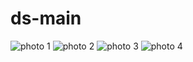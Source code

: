 # ds-main

![photo 1](https://2.bp.blogspot.com/-nKht9YBQJeo/WxAZ2rC8aoI/AAAAAAAAAsY/6a8gRgfB7_41EYfvQQ99m64jsLkvXOFXACLcBGAs/s640/Screenshot_2018-05-31-20-41-07-103.jpeg)
![photo 2](https://1.bp.blogspot.com/-zSB-bn4bzr8/WxAZ8zyMkjI/AAAAAAAAAsc/kdrvLGEPcfMWUFXX5z3TSJowOV2AANytwCLcBGAs/s640/Screenshot_2018-05-31-20-41-44-260.jpeg)
![photo 3](https://2.bp.blogspot.com/-wxr71POf7Ac/WxAZ9C2IFQI/AAAAAAAAAsk/7V1MVaLxgYIJroOIgLK5zR0K6iK7LBHVACLcBGAs/s640/Screenshot_2018-05-31-20-42-18-477.jpeg)
![photo 4](https://4.bp.blogspot.com/-bHA3EWsPJlc/WxAaDECjgmI/AAAAAAAAAs8/OSwSMXLWeG8yqDk777zoICrwjaNJW0r_gCLcBGAs/s640/Screenshot_2018-05-31-20-42-34-720.jpeg)
